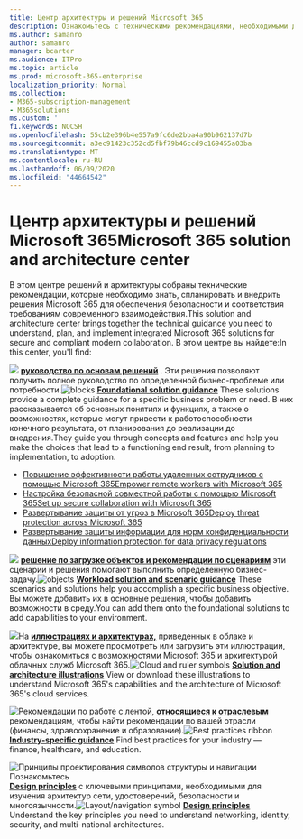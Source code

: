 ```yaml
---
title: Центр архитектуры и решений Microsoft 365
description: Ознакомьтесь с техническими рекомендациями, необходимыми для изучения, планирования и внедрения решений Microsoft 365 для обеспечения безопасности и соответствия требованиям современного взаимодействия.
ms.author: samanro
author: samanro
manager: bcarter
ms.audience: ITPro
ms.topic: article
ms.prod: microsoft-365-enterprise
localization_priority: Normal
ms.collection:
- M365-subscription-management
- M365solutions
ms.custom: ''
f1.keywords: NOCSH
ms.openlocfilehash: 55cb2e396b4e557a9fc6de2bba4a90b962137d7b
ms.sourcegitcommit: a3ec91423c352cd5fbf79b46ccd9c169455a03ba
ms.translationtype: MT
ms.contentlocale: ru-RU
ms.lasthandoff: 06/09/2020
ms.locfileid: "44664542"
---
```

# <a name="microsoft-365-solution-and-architecture-center"></a><span data-ttu-id="12ddf-103">Центр архитектуры и решений Microsoft 365</span><span class="sxs-lookup"><span data-stu-id="12ddf-103">Microsoft 365 solution and architecture center</span></span>

<span data-ttu-id="12ddf-104">В этом центре решений и архитектуры собраны технические рекомендации, которые необходимо знать, спланировать и внедрить решения Microsoft 365 для обеспечения безопасности и соответствия требованиям современного взаимодействия.</span><span class="sxs-lookup"><span data-stu-id="12ddf-104">This solution and architecture center brings together the technical guidance you need to understand, plan, and implement integrated Microsoft 365 solutions for secure and compliant modern collaboration.</span></span> <span data-ttu-id="12ddf-105">В этом центре вы найдете:</span><span class="sxs-lookup"><span data-stu-id="12ddf-105">In this center, you'll find:</span></span>

<span data-ttu-id="12ddf-106">![](https://docs.microsoft.com/office/media/icons/blocks-blue.png) **[руководство по основам решений](foundation-solutions-overview.md)** . Эти решения позволяют получить полное руководство по определенной бизнес-проблеме или потребности.</span><span class="sxs-lookup"><span data-stu-id="12ddf-106">![blocks](https://docs.microsoft.com/office/media/icons/blocks-blue.png) **[Foundational solution guidance](foundation-solutions-overview.md)**  These solutions provide a complete guidance for a specific business problem or need.</span></span> <span data-ttu-id="12ddf-107">В них рассказывается об основных понятиях и функциях, а также о возможностях, которые могут привести к работоспособности конечного результата, от планирования до реализации до внедрения.</span><span class="sxs-lookup"><span data-stu-id="12ddf-107">They guide you through concepts and features and help you make the choices that lead to a functioning end result, from planning to implementation, to adoption.</span></span> 

- [<span data-ttu-id="12ddf-108">Повышение эффективности работы удаленных сотрудников с помощью Microsoft 365</span><span class="sxs-lookup"><span data-stu-id="12ddf-108">Empower remote workers with Microsoft 365</span></span>](empower-people-to-work-remotely.md)
- [<span data-ttu-id="12ddf-109">Настройка безопасной совместной работы с помощью Microsoft 365</span><span class="sxs-lookup"><span data-stu-id="12ddf-109">Set up secure collaboration with Microsoft 365</span></span>](setup-secure-collaboration-with-teams.md)
- [<span data-ttu-id="12ddf-110">Развертывание защиты от угроз в Microsoft 365</span><span class="sxs-lookup"><span data-stu-id="12ddf-110">Deploy threat protection across Microsoft 365</span></span>](deploy-threat-protection.md)
- [<span data-ttu-id="12ddf-111">Развертывание защиты информации для норм конфиденциальности данных</span><span class="sxs-lookup"><span data-stu-id="12ddf-111">Deploy information protection for data privacy regulations</span></span>](information-protection-deploy.md)

<span data-ttu-id="12ddf-112">![](https://docs.microsoft.com/office/media/icons/objects-blue.png) **[решение по загрузке объектов и рекомендации по сценариям](workload-solutions-scenarios-overview.md)** эти сценарии и решения помогают выполнить определенную бизнес-задачу.</span><span class="sxs-lookup"><span data-stu-id="12ddf-112">![objects](https://docs.microsoft.com/office/media/icons/objects-blue.png) **[Workload solution and scenario guidance](workload-solutions-scenarios-overview.md)**  These scenarios and solutions help you accomplish a specific business objective.</span></span> <span data-ttu-id="12ddf-113">Вы можете добавить их в основные решения, чтобы добавить возможности в среду.</span><span class="sxs-lookup"><span data-stu-id="12ddf-113">You can add them onto the foundational solutions to add capabilities to your environment.</span></span>

<span data-ttu-id="12ddf-114">![](https://docs.microsoft.com/office/media/icons/cloud-architecture2.png)На **[иллюстрациях и архитектурах,](productivity-illustrations.md)** приведенных в облаке и архитектуре, вы можете просмотреть или загрузить эти иллюстрации, чтобы ознакомиться с возможностями Microsoft 365 и архитектурой облачных служб Microsoft 365.</span><span class="sxs-lookup"><span data-stu-id="12ddf-114">![Cloud and ruler symbols](https://docs.microsoft.com/office/media/icons/cloud-architecture2.png) **[Solution and architecture illustrations](productivity-illustrations.md)**  View or download these illustrations to understand Microsoft 365's capabilities and the architecture of Microsoft 365's cloud services.</span></span>

<span data-ttu-id="12ddf-115">![Рекомендации по ](https://docs.microsoft.com/office/media/icons/best-practices-blue.png) работе с лентой, **[относящиеся к отраслевым](industry-specific-guidance-overview.md)** рекомендациям, чтобы найти рекомендации по вашей отрасли (финансы, здравоохранение и образование).</span><span class="sxs-lookup"><span data-stu-id="12ddf-115">![Best practices ribbon](https://docs.microsoft.com/office/media/icons/best-practices-blue.png) **[Industry-specific guidance](industry-specific-guidance-overview.md)**  Find best practices for your industry — finance, healthcare, and education.</span></span>

<span data-ttu-id="12ddf-116">![Принципы проектирования символов структуры и навигации Познакомьтесь ](https://docs.microsoft.com/office/media/icons/layout-navigation-blue.png) **[Design principles](design-principles.md)** с ключевыми принципами, необходимыми для изучения архитектур сети, удостоверений, безопасности и многоязычности.</span><span class="sxs-lookup"><span data-stu-id="12ddf-116">![Layout/navigation symbol](https://docs.microsoft.com/office/media/icons/layout-navigation-blue.png) **[Design principles](design-principles.md)**  Understand the key principles you need to understand networking, identity, security, and multi-national architectures.</span></span>

